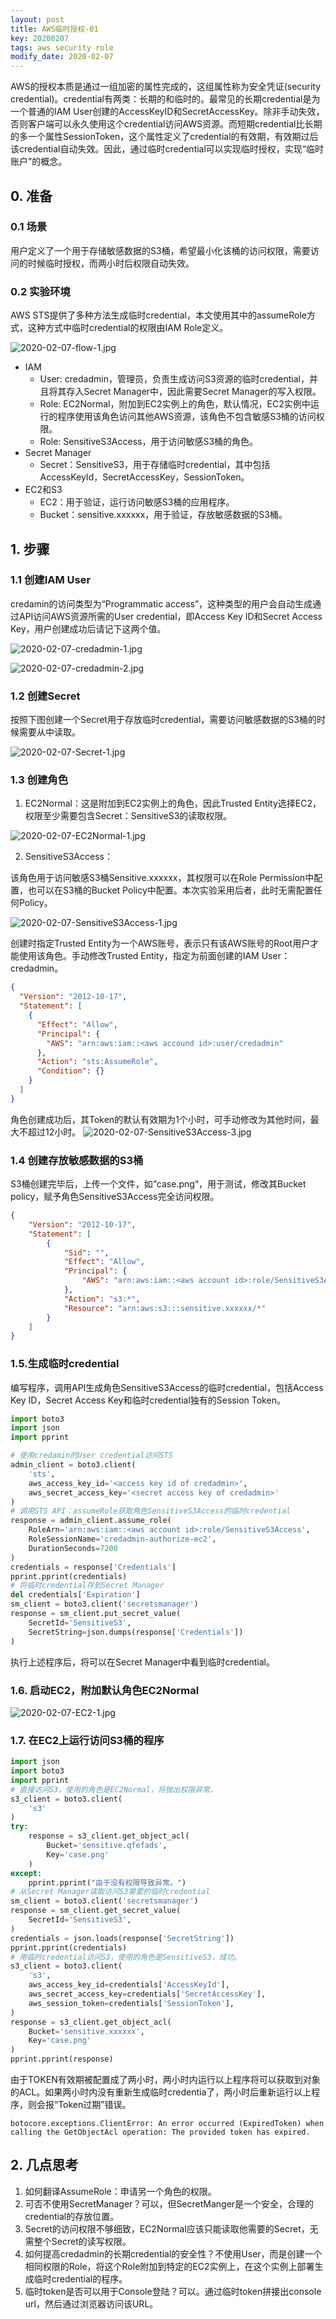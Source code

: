 ```yaml
---
layout: post
title: AWS临时授权-01
key: 20200207
tags: aws security role
modify_date: 2020-02-07
---
```


AWS的授权本质是通过一组加密的属性完成的，这组属性称为安全凭证(security credential)。credential有两类：长期的和临时的。最常见的长期credential是为一个普通的IAM User创建的AccessKeyID和SecretAccessKey。除非手动失效，否则客户端可以永久使用这个credential访问AWS资源。而短期credential比长期的多一个属性SessionToken，这个属性定义了credential的有效期，有效期过后该credential自动失效。因此，通过临时credential可以实现临时授权，实现“临时账户”的概念。

<!--more-->

## 0. 准备

### 0.1 场景

用户定义了一个用于存储敏感数据的S3桶，希望最小化该桶的访问权限，需要访问的时候临时授权，而两小时后权限自动失效。

### 0.2 实验环境

AWS STS提供了多种方法生成临时credential，本文使用其中的assumeRole方式，这种方式中临时credential的权限由IAM Role定义。

![2020-02-07-flow-1.jpg](http://lprincewhn.github.io/assets/images/2020-02-07-flow-1.jpg)

- IAM
    - User: credadmin，管理员，负责生成访问S3资源的临时credential，并且将其存入Secret Manager中，因此需要Secret Manager的写入权限。
    - Role: EC2Normal，附加到EC2实例上的角色，默认情况，EC2实例中运行的程序使用该角色访问其他AWS资源，该角色不包含敏感S3桶的访问权限。
    - Role: SensitiveS3Access，用于访问敏感S3桶的角色。
- Secret Manager
    - Secret：SensitiveS3，用于存储临时credential，其中包括AccessKeyId，SecretAccessKey，SessionToken。
- EC2和S3
    - EC2：用于验证，运行访问敏感S3桶的应用程序。
    - Bucket：sensitive.xxxxxx，用于验证，存放敏感数据的S3桶。

## 1. 步骤

### 1.1 创建IAM User

credamin的访问类型为“Programmatic access”，这种类型的用户会自动生成通过API访问AWS资源所需的User credential，即Access Key ID和Secret Access Key，用户创建成功后请记下这两个值。

![2020-02-07-credadmin-1.jpg](http://lprincewhn.github.io/assets/images/2020-02-07-credadmin-1.jpg)

![2020-02-07-credadmin-2.jpg](http://lprincewhn.github.io/assets/images/2020-02-07-credadmin-2.jpg)

### 1.2 创建Secret

按照下图创建一个Secret用于存放临时credential，需要访问敏感数据的S3桶的时候需要从中读取。

![2020-02-07-Secret-1.jpg](http://lprincewhn.github.io/assets/images/2020-02-07-Secret-1.jpg)

### 1.3 创建角色

1. EC2Normal：这是附加到EC2实例上的角色，因此Trusted Entity选择EC2，权限至少需要包含Secret：SensitiveS3的读取权限。

![2020-02-07-EC2Normal-1.jpg](http://lprincewhn.github.io/assets/images/2020-02-07-EC2Normal-1.jpg)

2. SensitiveS3Access：

该角色用于访问敏感S3桶Sensitive.xxxxxx，其权限可以在Role Permission中配置，也可以在S3桶的Bucket Policy中配置。本次实验采用后者，此时无需配置任何Policy。

![2020-02-07-SensitiveS3Access-1.jpg](http://lprincewhn.github.io/assets/images/2020-02-07-SensitiveS3Access-1.jpg)

创建时指定Trusted Entity为一个AWS账号，表示只有该AWS账号的Root用户才能使用该角色。手动修改Trusted Entity，指定为前面创建的IAM User：credadmin。
``` json
{
  "Version": "2012-10-17",
  "Statement": [
    {
      "Effect": "Allow",
      "Principal": {
        "AWS": "arn:aws:iam::<aws accound id>:user/credadmin"
      },
      "Action": "sts:AssumeRole",
      "Condition": {}
    }
  ]
}
```

角色创建成功后，其Token的默认有效期为1个小时，可手动修改为其他时间，最大不超过12小时。
![2020-02-07-SensitiveS3Access-3.jpg](http://lprincewhn.github.io/assets/images/2020-02-07-SensitiveS3Access-3.jpg)


### 1.4 创建存放敏感数据的S3桶

S3桶创建完毕后，上传一个文件，如“case.png“，用于测试，修改其Bucket policy，赋予角色SensitiveS3Access完全访问权限。
``` json
{
    "Version": "2012-10-17",
    "Statement": [
        {
            "Sid": "",
            "Effect": "Allow",
            "Principal": {
                "AWS": "arn:aws:iam::<aws account id>:role/SensitiveS3Access"
            },
            "Action": "s3:*",
            "Resource": "arn:aws:s3:::sensitive.xxxxxx/*"
        }
    ]
}
```

### 1.5.生成临时credential

编写程序，调用API生成角色SensitiveS3Access的临时credential，包括Access Key ID，Secret Access Key和临时credential独有的Session Token。

``` python
import boto3
import json
import pprint

# 使用credamin的User credential访问STS
admin_client = boto3.client(
    'sts',
    aws_access_key_id='<access key id of credadmin>',
    aws_secret_access_key='<secret access key of credadmin>'
)
# 调用STS API：assumeRole获取角色SensitiveS3Access的临时credential
response = admin_client.assume_role(
    RoleArn='arn:aws:iam::<aws account id>:role/SensitiveS3Access',
    RoleSessionName='credadmin-authorize-ec2',
    DurationSeconds=7200
)
credentials = response['Credentials']
pprint.pprint(credentials)
# 将临时credential存到Secret Manager
del credentials['Expiration']
sm_client = boto3.client('secretsmanager')
response = sm_client.put_secret_value(
    SecretId='SensitiveS3',
    SecretString=json.dumps(response['Credentials'])
)
```

执行上述程序后，将可以在Secret Manager中看到临时credential。

### 1.6. 启动EC2，附加默认角色EC2Normal

![2020-02-07-EC2-1.jpg](http://lprincewhn.github.io/assets/images/2020-02-07-EC2-1.jpg)

### 1.7. 在EC2上运行访问S3桶的程序

``` python
import json
import boto3
import pprint
# 直接访问S3，使用的角色是EC2Normal，将抛出权限异常。
s3_client = boto3.client(
    's3'
)
try:
    response = s3_client.get_object_acl(
        Bucket='sensitive.qfefads',
        Key='case.png'
    )
except:
    pprint.pprint("由于没有权限导致异常。")
# 从Secret Manager读取访问S3需要的临时credential
sm_client = boto3.client('secretsmanager')
response = sm_client.get_secret_value(
    SecretId='SensitiveS3',
)
credentials = json.loads(response['SecretString'])
pprint.pprint(credentials)
# 用临时credential访问S3，使用的角色是SensitiveS3，成功。
s3_client = boto3.client(
    's3',
    aws_access_key_id=credentials['AccessKeyId'],
    aws_secret_access_key=credentials['SecretAccessKey'],
    aws_session_token=credentials['SessionToken'],
)
response = s3_client.get_object_acl(
    Bucket='sensitive.xxxxxx',
    Key='case.png'
)
pprint.pprint(response)
```

由于TOKEN有效期被配置成了两小时，两小时内运行以上程序将可以获取到对象的ACL。如果两小时内没有重新生成临时credentia了，两小时后重新运行以上程序，则会报“Token过期”错误。
```
botocore.exceptions.ClientError: An error occurred (ExpiredToken) when calling the GetObjectAcl operation: The provided token has expired.
```

## 2. 几点思考
1. 如何翻译AssumeRole：申请另一个角色的权限。
2. 可否不使用SecretManager？可以，但SecretManger是一个安全，合理的credential的存放位置。
3. Secret的访问权限不够细致，EC2Normal应该只能读取他需要的Secret，无需整个Secret的读写权限。
4. 如何提高credadmin的长期credential的安全性？不使用User，而是创建一个相同权限的Role，将这个Role附加到特定的EC2实例上，在这个实例上部署生成临时credential的程序。
5. 临时token是否可以用于Console登陆？可以。通过临时token拼接出console url，然后通过浏览器访问该URL。
